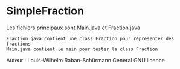 # SimpleFraction

Les fichiers principaux sont Main.java et Fraction.java

	Fraction.java contient une class Fraction pour représenter des fractions
	Main.java contient le main pour tester la class Fraction

Auteur : Louis-Wilhelm Raban-Schürmann
General GNU licence
